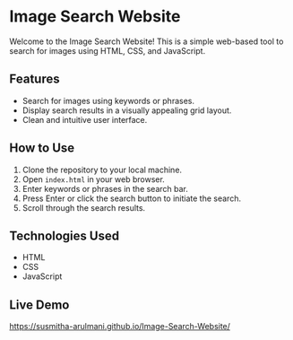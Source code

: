# Image Search Website

Welcome to the Image Search Website! This is a simple web-based tool to search for images using HTML, CSS, and JavaScript.

## Features

- Search for images using keywords or phrases.
- Display search results in a visually appealing grid layout.
- Clean and intuitive user interface.

## How to Use

1. Clone the repository to your local machine.
2. Open `index.html` in your web browser.
3. Enter keywords or phrases in the search bar.
4. Press Enter or click the search button to initiate the search.
5. Scroll through the search results.

## Technologies Used

- HTML
- CSS
- JavaScript

## Live Demo

https://susmitha-arulmani.github.io/Image-Search-Website/
